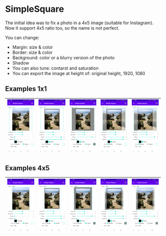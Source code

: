 # SimpleSquare

The initial idea was to fix a photo in a 4x5 image (suitable for Instagram).
Now it support 4x5 ratio too, so the name is not perfect.

You can change:
* Margin: size & color
* Border: size & color
* Background: color or a blurry version of the photo
* Shadow
* You can also tune: contarst and saturation
* You can export the image at height of: original height, 1920, 1080 

## Examples 1x1 ##

![1](examples/1x1/1.jpg) | ![1](examples/1x1/2.jpg) | ![1](examples/1x1/3.jpg) | ![1](examples/1x1/4.jpg) | ![1](examples/1x1/5.jpg)
--- | --- | --- | --- | ---

## Examples 4x5 ##

![1](examples/4x5/1.jpg) | ![1](examples/4x5/2.jpg) | ![1](examples/4x5/3.jpg) | ![1](examples/4x5/4.jpg) | ![1](examples/4x5/5.jpg)
--- | --- | --- | --- | ---
